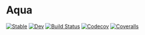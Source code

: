 # Aqua

[![Stable](https://img.shields.io/badge/docs-stable-blue.svg)](https://tkf.github.io/Aqua.jl/stable)
[![Dev](https://img.shields.io/badge/docs-dev-blue.svg)](https://tkf.github.io/Aqua.jl/dev)
[![Build Status](https://travis-ci.com/tkf/Aqua.jl.svg?branch=master)](https://travis-ci.com/tkf/Aqua.jl)
[![Codecov](https://codecov.io/gh/tkf/Aqua.jl/branch/master/graph/badge.svg)](https://codecov.io/gh/tkf/Aqua.jl)
[![Coveralls](https://coveralls.io/repos/github/tkf/Aqua.jl/badge.svg?branch=master)](https://coveralls.io/github/tkf/Aqua.jl?branch=master)
